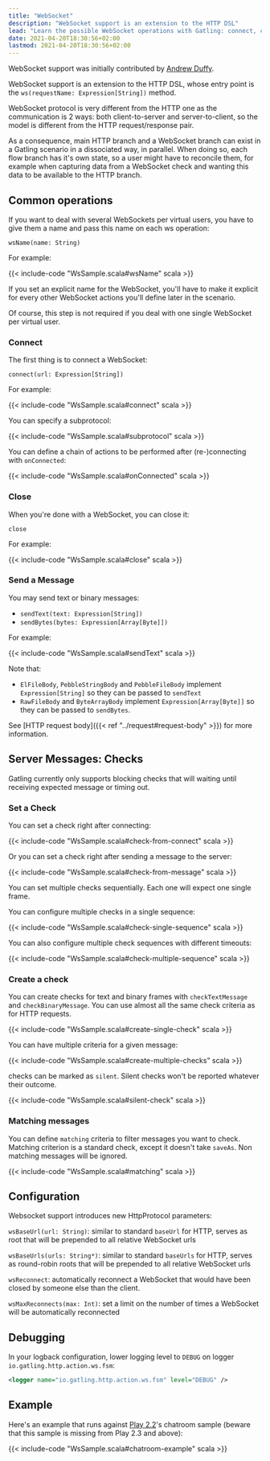 ```yaml
---
title: "WebSocket"
description: "WebSocket support is an extension to the HTTP DSL"
lead: "Learn the possible WebSocket operations with Gatling: connect, close, send"
date: 2021-04-20T18:30:56+02:00
lastmod: 2021-04-20T18:30:56+02:00
---
```


WebSocket support was initially contributed by [Andrew Duffy](https://github.com/amjjd).

WebSocket support is an extension to the HTTP DSL, whose entry point is the `ws(requestName: Expression[String])` method.

WebSocket protocol is very different from the HTTP one as the communication is 2 ways: both client-to-server and server-to-client, so the model is different from the HTTP request/response pair.

As a consequence, main HTTP branch and a WebSocket branch can exist in a Gatling scenario in a dissociated way, in parallel.
When doing so, each flow branch has it's own state, so a user might have to reconcile them, for example when capturing data from a WebSocket check and wanting this data to be available to the HTTP branch.

## Common operations

If you want to deal with several WebSockets per virtual users, you have to give them a name and pass this name on each ws operation:

`wsName(name: String)`

For example:

{{< include-code "WsSample.scala#wsName" scala >}}

If you set an explicit name for the WebSocket, you'll have to make it explicit for every other WebSocket actions you'll define later in the scenario.

Of course, this step is not required if you deal with one single WebSocket per virtual user.

### Connect

The first thing is to connect a WebSocket:

`connect(url: Expression[String])`

For example:

{{< include-code "WsSample.scala#connect" scala >}}

You can specify a subprotocol:

{{< include-code "WsSample.scala#subprotocol" scala >}}

You can define a chain of actions to be performed after (re-)connecting with `onConnected`:

{{< include-code "WsSample.scala#onConnected" scala >}}

### Close

When you're done with a WebSocket, you can close it:

`close`

For example:

{{< include-code "WsSample.scala#close" scala >}}

### Send a Message

You may send text or binary messages:

* `sendText(text: Expression[String])`
* `sendBytes(bytes: Expression[Array[Byte]])`

For example:

{{< include-code "WsSample.scala#sendText" scala >}}

Note that:

* `ElFileBody`, `PebbleStringBody` and `PebbleFileBody` implement `Expression[String]` so they can be passed to `sendText`
* `RawFileBody` and `ByteArrayBody` implement `Expression[Array[Byte]]` so they can be passed to `sendBytes`.

See [HTTP request body]({{< ref "../request#request-body" >}}) for more information.

## Server Messages: Checks

Gatling currently only supports blocking checks that will waiting until receiving expected message or timing out.

### Set a Check

You can set a check right after connecting:

{{< include-code "WsSample.scala#check-from-connect" scala >}}

Or you can set a check right after sending a message to the server:

{{< include-code "WsSample.scala#check-from-message" scala >}}

You can set multiple checks sequentially. Each one will expect one single frame.

You can configure multiple checks in a single sequence:

{{< include-code "WsSample.scala#check-single-sequence" scala >}}

You can also configure multiple check sequences with different timeouts:

{{< include-code "WsSample.scala#check-multiple-sequence" scala >}}

### Create a check

You can create checks for text and binary frames with `checkTextMessage` and `checkBinaryMessage`.
You can use almost all the same check criteria as for HTTP requests.

{{< include-code "WsSample.scala#create-single-check" scala >}}

You can have multiple criteria for a given message:

{{< include-code "WsSample.scala#create-multiple-checks" scala >}}

checks can be marked as `silent`.
Silent checks won't be reported whatever their outcome.

{{< include-code "WsSample.scala#silent-check" scala >}}

### Matching messages

You can define `matching` criteria to filter messages you want to check.
Matching criterion is a standard check, except it doesn't take `saveAs`.
Non matching messages will be ignored.

{{< include-code "WsSample.scala#matching" scala >}}

## Configuration

Websocket support introduces new HttpProtocol parameters:

`wsBaseUrl(url: String)`: similar to standard `baseUrl` for HTTP, serves as root that will be prepended to all relative WebSocket urls

`wsBaseUrls(urls: String*)`: similar to standard `baseUrls` for HTTP, serves as round-robin roots that will be prepended to all relative WebSocket urls

`wsReconnect`: automatically reconnect a WebSocket that would have been closed by someone else than the client.

`wsMaxReconnects(max: Int)`: set a limit on the number of times a WebSocket will be automatically reconnected

## Debugging

In your logback configuration, lower logging level to `DEBUG` on logger `io.gatling.http.action.ws.fsm`:

```xml
<logger name="io.gatling.http.action.ws.fsm" level="DEBUG" />
```

## Example

Here's an example that runs against [Play 2.2](https://www.playframework.com/download#older-versions)'s chatroom sample (beware that this sample is missing from Play 2.3 and above):

{{< include-code "WsSample.scala#chatroom-example" scala >}}
